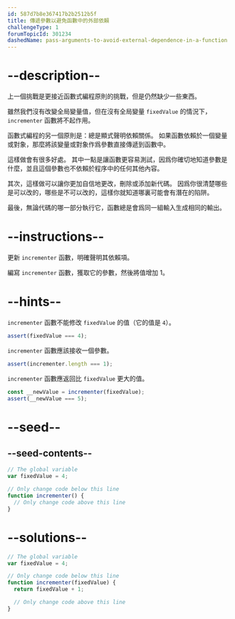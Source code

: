 ```yaml
---
id: 587d7b8e367417b2b2512b5f
title: 傳遞參數以避免函數中的外部依賴
challengeType: 1
forumTopicId: 301234
dashedName: pass-arguments-to-avoid-external-dependence-in-a-function
---
```


# --description--

上一個挑戰是更接近函數式編程原則的挑戰，但是仍然缺少一些東西。

雖然我們沒有改變全局變量值，但在沒有全局變量 `fixedValue` 的情況下，`incrementer` 函數將不起作用。

函數式編程的另一個原則是：總是顯式聲明依賴關係。 如果函數依賴於一個變量或對象，那麼將該變量或對象作爲參數直接傳遞到函數中。

這樣做會有很多好處。 其中一點是讓函數更容易測試，因爲你確切地知道參數是什麼，並且這個參數也不依賴於程序中的任何其他內容。

其次，這樣做可以讓你更加自信地更改，刪除或添加新代碼。 因爲你很清楚哪些是可以改的，哪些是不可以改的，這樣你就知道哪裏可能會有潛在的陷阱。

最後，無論代碼的哪一部分執行它，函數總是會爲同一組輸入生成相同的輸出。

# --instructions--

更新 `incrementer` 函數，明確聲明其依賴項。

編寫 `incrementer` 函數，獲取它的參數，然後將值增加 1。

# --hints--

`incrementer` 函數不能修改 `fixedValue` 的值（它的值是 `4`）。

```js
assert(fixedValue === 4);
```

`incrementer` 函數應該接收一個參數。

```js
assert(incrementer.length === 1);
```

`incrementer` 函數應返回比 `fixedValue` 更大的值。

```js
const __newValue = incrementer(fixedValue);
assert(__newValue === 5);
```

# --seed--

## --seed-contents--

```js
// The global variable
var fixedValue = 4;

// Only change code below this line
function incrementer() {
  // Only change code above this line
}
```

# --solutions--

```js
// The global variable
var fixedValue = 4;

// Only change code below this line
function incrementer(fixedValue) {
  return fixedValue + 1;

  // Only change code above this line
}
```
